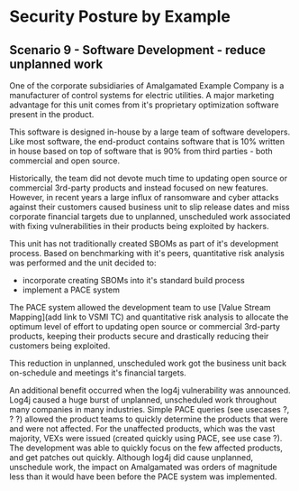 # Security Posture by Example

## Scenario 9 - Software Development - reduce unplanned work

One of the corporate subsidiaries of Amalgamated Example Company
is a manufacturer of control systems for electric utilities.
A major marketing advantage for this unit comes from it's
proprietary optimization software present in the product.

This software is designed in-house by a large team of software developers.
Like most software, the end-product contains software that is
10% written in house based on top of software that is 90% from third parties -
both commercial and open source.

Historically, the team did not devote much time to updating
open source or commercial 3rd-party products
and instead focused on new features.
However, in recent years
a large influx of ransomware and cyber attacks
against their customers
caused business unit to slip release dates
and miss corporate financial targets
due to unplanned, unscheduled work associated
with fixing vulnerabilities in their products being exploited
by hackers.

This unit has not traditionally created SBOMs
as part of it's development process.
Based on benchmarking with it's peers,
quantitative risk analysis was performed and
the unit decided to:
- incorporate creating SBOMs into it's standard build process
- implement a PACE system

The PACE system allowed the development team
to use [Value Stream Mapping](add link to VSMI TC)
and quantitative risk analysis to allocate
the optimum level of effort to updating
open source or commercial 3rd-party products,
keeping their products secure and drastically reducing
their customers being exploited.

This reduction in unplanned, unscheduled work
got the business unit back on-schedule and meetings it's financial targets.

An additional benefit occurred
when the log4j vulnerability was announced.
Log4j caused a huge burst of unplanned, unscheduled work
throughout many companies in many industries.
Simple PACE queries (see usecases ?, ? ?)
allowed the product teams to quickly determine the products
that were and were not affected.
For the unaffected products, which was the vast majority,
VEXs were issued (created quickly using PACE, see use case ?).
The development was able to quickly focus on the few affected products,
and get patches out quickly.
Although log4j did cause unplanned, unschedule work,
the impact on Amalgamated was orders of magnitude less than it would have
been before the PACE system was implemented.
